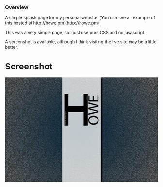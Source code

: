 ### Overview

A simple splash page for my personal website. [You can see an example of this hosted at http://howe.pm](http://howe.pm)



This was a very simple page, so I just use pure CSS and no javascript.



A screenshot is available, although I think visiting the live site may be a little better.



# Screenshot

![](readme/img/screen.png)